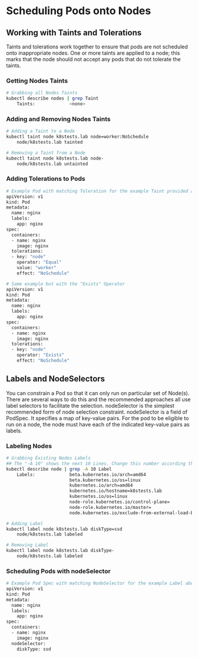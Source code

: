 # Scheduling Pods onto Nodes

## Working with Taints and Tolerations

Taints and tolerations work together to ensure that pods are not scheduled onto inappropriate nodes. One or more taints are applied to a node; this marks that the node should not accept any pods that do not tolerate the taints.

### Getting Nodes Taints
```bash
# Grabbing all Nodes Taints
kubectl describe nodes | grep Taint
    Taints:             <none>
```

### Adding and Removing Nodes Taints

```bash
# Adding a Taint to a Node
kubectl taint node k8stests.lab node=worker:NoSchedule
    node/k8stests.lab tainted

# Removing a Taint from a Node
kubectl taint node k8stests.lab node-
    node/k8stests.lab untainted
```

### Adding Tolerations to Pods

```bash
# Example Pod with matching Toleration for the example Taint provided above.
apiVersion: v1
kind: Pod
metadata:
  name: nginx
  labels:
    app: nginx
spec:
  containers:
  - name: nginx
    image: nginx
  tolerations:
  - key: "node"
    operator: "Equal"
    value: "worker"
    effect: "NoSchedule"

# Same example but with the "Exists" Operator
apiVersion: v1
kind: Pod
metadata:
  name: nginx
  labels:
    app: nginx
spec:
  containers:
  - name: nginx
    image: nginx
  tolerations:
  - key: "node"
    operator: "Exists"
    effect: "NoSchedule"
```

## Labels and NodeSelectors

You can constrain a Pod so that it can only run on particular set of Node(s). There are several ways to do this and the recommended approaches all use label selectors to facilitate the selection. nodeSelector is the simplest recommended form of node selection constraint. nodeSelector is a field of PodSpec. It specifies a map of key-value pairs. For the pod to be eligible to run on a node, the node must have each of the indicated key-value pairs as labels.

### Labeling Nodes

```bash
# Grabbing Existing Nodes Labels
## The "-A 10" shows the next 10 Lines. Change this number according the amount of Labels the Node has.
kubectl describe node | grep -A 10 Label
    Labels:             beta.kubernetes.io/arch=amd64
                        beta.kubernetes.io/os=linux
                        kubernetes.io/arch=amd64
                        kubernetes.io/hostname=k8stests.lab
                        kubernetes.io/os=linux
                        node-role.kubernetes.io/control-plane=
                        node-role.kubernetes.io/master=
                        node.kubernetes.io/exclude-from-external-load-balancers=

# Adding Label
kubectl label node k8stests.lab diskType=ssd
    node/k8stests.lab labeled

# Removing Label
kubectl label node k8stests.lab diskType-
    node/k8stests.lab labeled
```

### Scheduling Pods with nodeSelector

```bash
# Example Pod Spec with matching NodeSelector for the example Label above.
apiVersion: v1
kind: Pod
metadata:
  name: nginx
  labels:
    app: nginx
spec:
  containers:
  - name: nginx
    image: nginx
  nodeSelector:
    diskType: ssd
```
